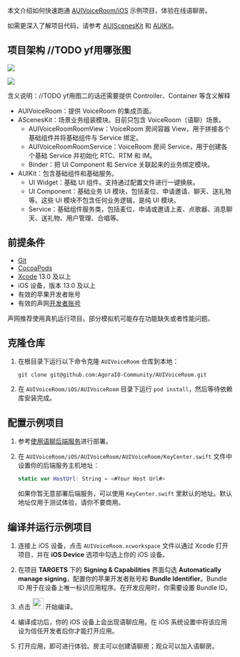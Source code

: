 本文介绍如何快速跑通 [AUIVoiceRoom/iOS](https://github.com/AgoraIO-Community/AUIVoiceRoom/tree/main/iOS) 示例项目，体验在线语聊房。

如需更深入了解项目代码，请参考 [AUIScenesKit](https://github.com/AgoraIO-Community/AUIVoiceRoom/tree/main/iOS/AScenesKit) 和 [AUIKit](https://github.com/AgoraIO-Community/AUIKit/blob/main/iOS/README_zh.md)。

## 项目架构 //TODO yf用哪张图

![](https://fullapp.oss-cn-beijing.aliyuncs.com/uikit/readme/uikit_structure_chart_voicechat_0.3.0.png)

![](https://web-cdn.agora.io/docs-files/1697008782148)

含义说明：//TODO yf用图二的话还需要提供 Controller、Container 等含义解释

- AUIVoiceRoom：提供 VoiceRoom 的集成页面。
- AScenesKit：场景业务组装模块。目前只包含 VoiceRoom（语聊）场景。
    - AUIVoiceRoomRoomView：VoiceRoom 房间容器 View，用于拼接各个基础组件并将基础组件与 Service 绑定。
    - AUIVoiceRoomRoomService：VoiceRoom 房间 Service，用于创建各个基础 Service 并初始化 RTC、RTM 和 IM。
    - Binder：把 UI Component 和 Service 关联起来的业务绑定模块。
- AUIKit：包含基础组件和基础服务。
    - UI Widget：基础 UI 组件。支持通过配置文件进行一键换肤。
    - UI Component：基础业务 UI 模块，包括麦位、申请邀请、聊天、送礼物等。这些 UI 模块不包含任何业务逻辑，是纯 UI 模块。
    - Service：基础组件服务类，包括麦位、申请或邀请上麦、点歌器、消息聊天、送礼物、用户管理、合唱等。

## 前提条件

- [Git](https://git-scm.com/downloads)
- [CocoaPods](https://guides.cocoapods.org/using/getting-started.html#getting-started)
- [Xcode](https://apps.apple.com/cn/app/xcode/id497799835?mt=12) 13.0 及以上
- iOS 设备，版本 13.0 及以上
- 有效的苹果开发者账号
- 有效的声网[开发者账号](https://docs.agora.io/cn/Agora%20Platform/sign_in_and_sign_up)

<div class="alert note">声网推荐使用真机运行项目。部分模拟机可能存在功能缺失或者性能问题。</div>

## 克隆仓库

1. 在根目录下运行以下命令克隆 `AUIVoiceRoom` 仓库到本地：

    ```shell
    git clone git@github.com:AgoraIO-Community/AUIVoiceRoom.git
    ```

2. 在 `AUIVoiceRoom/iOS/AUIVoiceRoom` 目录下运行 `pod install`，然后等待依赖库安装完成。

## 配置示例项目

1. 参考[使用语聊后端服务](//TODO)进行部署。

2. 在 `AUIVoiceRoom/iOS/AUIVoiceRoom/AUIVoiceRoom/KeyCenter.swift` 文件中设置你的后端服务主机地址：

    ```swift
    static var HostUrl: String = <#Your Host Url#>
    ```

    如果你暂无意部署后端服务，可以使用 `KeyCenter.swift` 里默认的地址。默认地址仅用于测试体验，请你不要商用。

## 编译并运行示例项目

1. 连接上 iOS 设备，点击 `AUIVoiceRoom.xcworkspace` 文件以通过 Xcode 打开项目，并在 **iOS Device** 选项中勾选上你的 iOS 设备。

2. 在项目 **TARGETS** 下的 **Signing & Capabilities** 界面勾选 **Automatically manage signing**，配置你的苹果开发者账号和 **Bundle Identifier**。Bundle ID 用于在设备上唯一标识应用程序。在开发应用时，你需要设置 Bundle ID。

3. 点击 <img src="https://web-cdn.agora.io/docs-files/1639710560035" width="25" style="display: inline;"/> 开始编译。

4. 编译成功后，你的 iOS 设备上会出现语聊应用。在 iOS 系统设置中将该应用设为信任开发者后你才能打开应用。

5. 打开应用，即可进行体验。房主可以创建语聊房；观众可以加入语聊房。